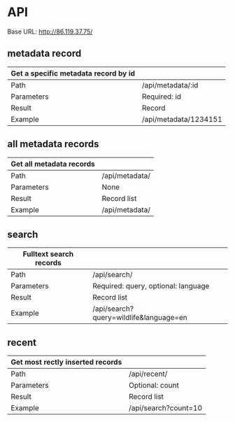 # API

Base URL: http://86.119.37.75/
## metadata record
| Get a specific metadata record by id |                             |
|-----------------------------|--------------------------------------|
| Path                        | /api/metadata/:id                    |
| Parameters                  | Required: id                         |
| Result                      | Record                               |
| Example                     | /api/metadata/1234151                |

## all metadata records
| Get all metadata records   |                                       |
|-----------------------------|--------------------------------------|
| Path                        | /api/metadata/                       |
| Parameters                  | None                                 |
| Result                      | Record list                          |
| Example                     | /api/metadata/                       |

## search
| Fulltext search records |                                         |
|-------------------------|-----------------------------------------|
| Path                    | /api/search/                            |
| Parameters              | Required: query, optional: language     |
| Result                  | Record list                             |
| Example                 | /api/search?query=wildlife&language=en  |

## recent
| Get most rectly inserted records |                        |
|----------------------------------|------------------------|
| Path                             | /api/recent/           |
| Parameters                       | Optional: count        |
| Result                           | Record list            |
| Example                          | /api/search?count=10   |
